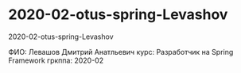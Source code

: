 # 2020-02-otus-spring-Levashov
2020-02-otus-spring-Levashov

ФИО:    Левашов Дмитрий Анатльевич
курс:   Разработчик на Spring Framework
гркппа: 2020-02
